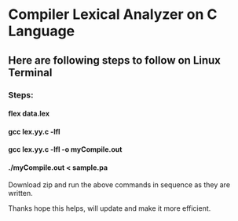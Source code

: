 # Compiler Lexical Analyzer on C Language

## Here are following steps to follow on Linux Terminal

### Steps:

#### flex data.lex
#### gcc lex.yy.c -lfl
#### gcc lex.yy.c -lfl -o myCompile.out
#### ./myCompile.out < sample.pa

Download zip and run the above commands in sequence as they are written.

Thanks hope this helps, will update and make it more efficient. 
